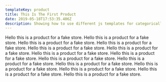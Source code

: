 ```yaml
---
templateKey: product
title: This Is The First Product
date: 2019-05-18T17:53:35.406Z
description: Showing how to use different js templates for categorically organized markdown nodes
---
```


Hello this is a product for a fake store. Hello this is a product for a fake store. Hello this is a product for a fake store. Hello this is a product for a fake store. Hello this is a product for a fake store. Hello this is a product for a fake store. Hello this is a product for a fake store. Hello this is a product for a fake store. Hello this is a product for a fake store. Hello this is a product for a fake store. Hello this is a product for a fake store. Hello this is a product for a fake store. Hello this is a product for a fake store. Hello this is a product for a fake store. Hello this is a product for a fake store.
